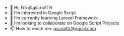 - 👋 Hi, I’m @gscriptTR
- 👀 I’m interested in Google Script
- 🌱 I’m currently learning Laravel Framework
- 💞️ I’m looking to collaborate on Google Script Projects
- 📫 How to reach me: gscripttr@gmail.com

<!---
gscriptTR/gscriptTR is a ✨ special ✨ repository because its `README.md` (this file) appears on your GitHub profile.
You can click the Preview link to take a look at your changes.
--->
